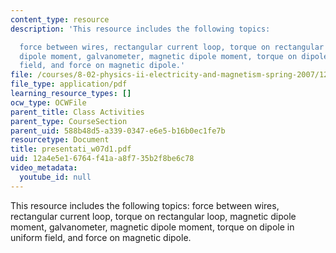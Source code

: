 ```yaml
---
content_type: resource
description: 'This resource includes the following topics:

  force between wires, rectangular current loop, torque on rectangular loop, magnetic
  dipole moment, galvanometer, magnetic dipole moment, torque on dipole in uniform
  field, and force on magnetic dipole.'
file: /courses/8-02-physics-ii-electricity-and-magnetism-spring-2007/12a4e5e16764f41aa8f735b2f8be6c78_presentati_w07d1.pdf
file_type: application/pdf
learning_resource_types: []
ocw_type: OCWFile
parent_title: Class Activities
parent_type: CourseSection
parent_uid: 588b48d5-a339-0347-e6e5-b16b0ec1fe7b
resourcetype: Document
title: presentati_w07d1.pdf
uid: 12a4e5e1-6764-f41a-a8f7-35b2f8be6c78
video_metadata:
  youtube_id: null
---
```

This resource includes the following topics:
force between wires, rectangular current loop, torque on rectangular loop, magnetic dipole moment, galvanometer, magnetic dipole moment, torque on dipole in uniform field, and force on magnetic dipole.

